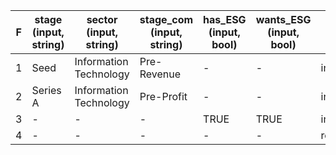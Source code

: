 |F|stage (input, string)|sector (input, string)|stage_com (input, string)|has_ESG (input, bool)|wants_ESG (input, bool)|opinion (output, string)|
|---|---|---|---|---|---|---|
|1|Seed|Information Technology|Pre-Revenue|-|-|interesting|
|2|Series A|Information Technology|Pre-Profit|-|-|interesting|
|3|-|-|-|TRUE|TRUE|interesting|
|4|-|-|-|-|-|reject|